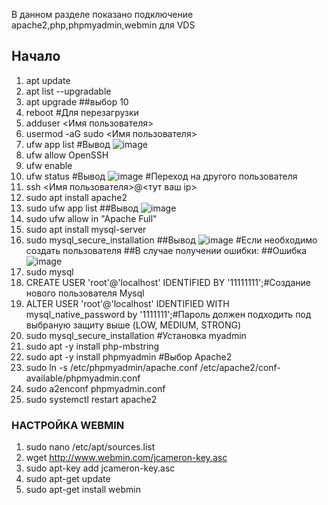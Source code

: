 В данном разделе показано подключение apache2,php,phpmyadmin,webmin для VDS

## Начало ##
1) apt update
2) apt list --upgradable
3) apt upgrade ##выбор 10
4) reboot #Для перезагрузки
5) adduser <Имя пользователя>
6) usermod -aG sudo <Имя пользователя>
7) ufw app list 
#Вывод
![image](https://github.com/Leshawolf/Create_Settigs_VDS/assets/74571120/a9a3beda-0845-43a4-b685-f779d4ccc71f)
9) ufw allow OpenSSH
10) ufw enable
11) ufw status
#Вывод
![image](https://github.com/Leshawolf/Create_Settigs_VDS/assets/74571120/711d77ca-ca58-4fd6-9312-8d4d76753d64)
#Переход на другого пользователя
1) ssh <Имя пользователя>@<тут ваш ip>
2) sudo apt install apache2
3) sudo ufw app list
##Вывод
![image](https://github.com/Leshawolf/Create_Settigs_VDS/assets/74571120/d36ab10b-1fe6-49c5-8346-739d80d4e799)
4) sudo ufw allow in "Apache Full"
5) sudo apt install mysql-server
6) sudo mysql_secure_installation
##Вывод
![image](https://github.com/Leshawolf/Create_Settigs_VDS/assets/74571120/a730ede4-0d36-43f1-aaaf-d5ee116b80d8)
#Если необходимо создать пользователя
##В случае получении ошибки:
##Ошибка
![image](https://github.com/Leshawolf/Create_Settigs_VDS/assets/74571120/3b00a810-f565-489e-938a-ffe8c26eaeb4)
1) sudo mysql
2) CREATE USER 'root'@'localhost' IDENTIFIED BY '11111111';#Создание нового пользователя Mysql
3) ALTER USER 'root'@'localhost' IDENTIFIED WITH mysql_native_password by '1111111';#Пароль должен подходить под выбраную защиту выше (LOW, MEDIUM, STRONG)
4) sudo mysql_secure_installation
#Установка myadmin
1) sudo apt -y install php-mbstring
2) sudo apt -y install phpmyadmin #Выбор Apache2
3) sudo ln -s /etc/phpmyadmin/apache.conf /etc/apache2/conf-available/phpmyadmin.conf
4) sudo a2enconf phpmyadmin.conf
5) sudo systemctl restart apache2
### НАСТРОЙКА WEBMIN
1) sudo nano /etc/apt/sources.list
2) wget http://www.webmin.com/jcameron-key.asc
3) sudo apt-key add jcameron-key.asc
4) sudo apt-get update
5) sudo apt-get install webmin
